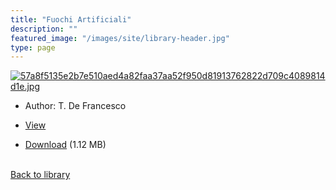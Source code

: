 ```yaml
---
title: "Fuochi Artificiali"
description: ""
featured_image: "/images/site/library-header.jpg"
type: page
---
```


<a href="https://drive.google.com/uc?export=view&id=1KUzYbA8HNznH2D1vSTxgnPmio-JcJGlF" target="_blank">![57a8f5135e2b7e510aed4a82faa37aa52f950d81913762822d709c4089814d1e.jpg](/images/library/57a8f5135e2b7e510aed4a82faa37aa52f950d81913762822d709c4089814d1e.jpg)</a>
* Author: T. De Francesco
* <a href="https://drive.google.com/uc?export=view&id=1KUzYbA8HNznH2D1vSTxgnPmio-JcJGlF" target="_blank">View</a>

* [Download](https://drive.google.com/uc?export=download&id=1KUzYbA8HNznH2D1vSTxgnPmio-JcJGlF) (1.12 MB)

<br />[Back to library](/library/)
